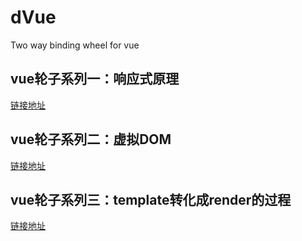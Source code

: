 # dVue
Two way binding wheel for vue
 
## vue轮子系列一：响应式原理
[链接地址](./src/reactive/README.md)

## vue轮子系列二：虚拟DOM
[链接地址](./src/vdom/README.md)

## vue轮子系列三：template转化成render的过程
[链接地址](./src/template/README.md)
```
